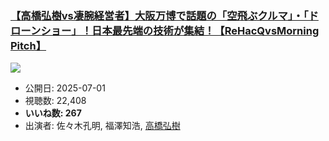 ### [【高橋弘樹vs凄腕経営者】大阪万博で話題の「空飛ぶクルマ」・「ドローンショー」！日本最先端の技術が集結！【ReHacQvsMorning Pitch】](https://www.youtube.com/watch?v=w15LSyBqLew)
[![](https://img.youtube.com/vi/w15LSyBqLew/sddefault.jpg)](https://www.youtube.com/watch?v=w15LSyBqLew)
-   公開日: 2025-07-01
-   視聴数: 22,408
-   **いいね数: 267**
-   出演者: 佐々木孔明, 福澤知浩, [高橋弘樹](/rehacq_fan/people/高橋弘樹 "wikilink")
